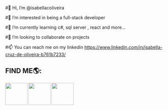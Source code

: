  #👋 Hi, I’m @isabellacoliveira
 
 #👀 I’m interested in being a full-stack developer
 
 #🌱 I’m currently learning c#, sql server , react and more... 
 
 #💞️ I’m looking to collaborate on projects
 
 #📫 You can reach me on my linkedin https://www.linkedin.com/in/isabella-cruz-de-oliveira-b761b7233/ 

<!---
isabellacoliveira/isabellacoliveira is a ✨ special ✨ repository because its `README.md` (this file) appears on your GitHub profile.
You can click the Preview link to take a look at your changes.
--->

## FIND ME🌎:
<a href="https://github.com/isabellacoliveira"><img align="center" width="70" height="70" src="https://github.com/isabellacoliveira/isabellacoliveira/blob/master/isabellacoliveira-Octacat.png"></a>
<a href="https://www.linkedin.com/in/isabella-cruz-de-oliveira-b761b7233/"><img align="left" width="70" height="70" src="https://github.com/isabellacoliveira/isabellacoliveira/blob/master/linked.png"></a>
<a href="isaaholiveira15@gmail.com"><img align="left" width="70" height="70" src="https://github.com/isabellacoliveira/isabellacoliveira/blob/master/gmail.png"></a>



